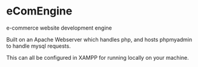 # eComEngine
e-commerce website development engine

Built on an Apache Webserver which handles php, and hosts phpmyadmin to handle mysql requests.

This can all be configured in XAMPP for running locally on your machine.
